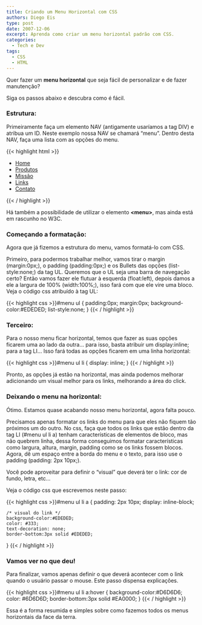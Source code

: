 ```yaml
---
title: Criando um Menu Horizontal com CSS
authors: Diego Eis
type: post
date: 2007-12-06
excerpt: Aprenda como criar um menu horizontal padrão com CSS.
categories:
  - Tech e Dev
tags:
  - CSS
  - HTML
---
```



Quer fazer um **menu horizontal** que seja fácil de personalizar e de fazer manutenção?
  
Siga os passos abaixo e descubra como é fácil.

### Estrutura:

Primeiramente faça um elemento NAV (antigamente usaríamos a tag DIV) e atribua um ID. Neste exemplo nossa NAV se chamará &#8220;menu&#8221;. Dentro desta NAV, faça uma lista com as opções do menu.

{{< highlight html >}}
<nav id="menu">
	<ul>
		<li><a href="#">Home</a></li>
		<li><a href="#">Produtos</a></li>
		<li><a href="#">Missão</a></li>
		<li><a href="#">Links</a></li>
		<li><a href="#">Contato</a></li>
	</ul>
</nav>
{{< / highlight >}}


Há também a possibilidade de utilizar o elemento **&lt;menu&gt;**, mas ainda está em rascunho no W3C.

### Começando a formatação:

Agora que já fizemos a estrutura do menu, vamos formatá-lo com CSS.

Primeiro, para podermos trabalhar melhor, vamos tirar o margin (margin:0px;), o padding (padding:0px;) e os Bullets das opções (list-style:none;) da tag UL. Queremos que o UL seja uma barra de navegação certo? Então vamos fazer ele flutuar à esquerda (float:left), depois damos a ele a largura de 100% (width:100%;), isso fará com que ele vire uma bloco. Veja o código css atribuído à tag UL:

{{< highlight css >}}#menu ul {
	padding:0px;
	margin:0px;
	background-color:#EDEDED;
	list-style:none;
}
{{< / highlight >}}


### Terceiro:

Para o nosso menu ficar horizontal, temos que fazer as suas opções ficarem uma ao lado da outra&#8230; para isso, basta atribuir um display:inline; para a tag LI&#8230; Isso fará todas as opções ficarem em uma linha horizontal:

{{< highlight css >}}#menu ul li { display: inline; }
{{< / highlight >}}


Pronto, as opções já estão na horizontal, mas ainda podemos melhorar adicionando um visual melhor para os links, melhorando a área do click.

### Deixando o menu na horizontal:

Ótimo. Estamos quase acabando nosso menu horizontal, agora falta pouco.
  
Precisamos apenas formatar os links do menu para que eles não fiquem tão próximos um do outro. No css, faça que todos os links que estão dentro da tag LI (#menu ul li a) tenham características de elementos de bloco, mas não quebrem linha, dessa forma conseguimos formatar características como largura, altura, margin, padding como se os links fossem blocos. Agora, dê um espaço entre a borda do menu e o texto, para isso use o padding (padding: 2px 10px;).

Você pode aproveitar para definir o &#8220;visual&#8221; que deverá ter o link: cor de fundo, letra, etc&#8230;

Veja o código css que escrevemos neste passo:

{{< highlight css >}}#menu ul li a {
	padding: 2px 10px;
	display: inline-block;

	/* visual do link */
	background-color:#EDEDED;
	color: #333;
	text-decoration: none;
	border-bottom:3px solid #EDEDED;
}
{{< / highlight >}}


### Vamos ver no que deu!

Para finalizar, vamos apenas definir o que deverá acontecer com o link quando o usuário passar o mouse. Este passo dispensa explicações.

{{< highlight css >}}#menu ul li a:hover {
	background-color:#D6D6D6;
	color: #6D6D6D;
	border-bottom:3px solid #EA0000;
}
{{< / highlight >}}


Essa é a forma resumida e simples sobre como fazemos todos os menus horizontais da face da terra.

 [1]: https://tableless.com.br/video-menu-horizontal-em-5-minutos
 [2]: https://campus.tableless.com.br/

